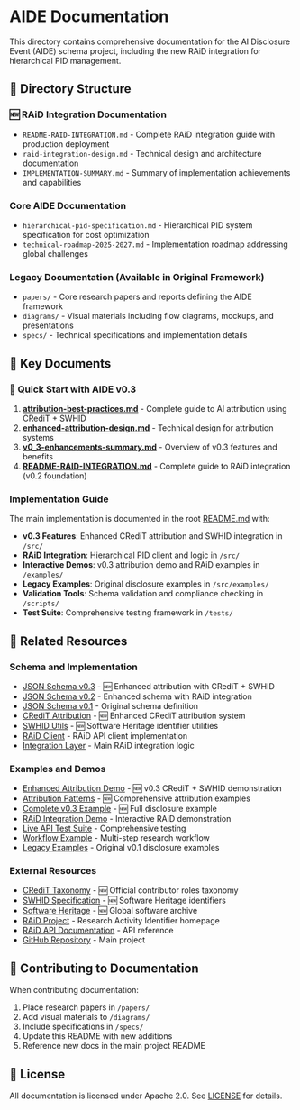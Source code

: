 # AIDE Documentation

This directory contains comprehensive documentation for the AI Disclosure Event (AIDE) schema project, including the new RAiD integration for hierarchical PID management.

## 📁 Directory Structure

### 🆕 RAiD Integration Documentation
- `README-RAID-INTEGRATION.md` - Complete RAiD integration guide with production deployment
- `raid-integration-design.md` - Technical design and architecture documentation
- `IMPLEMENTATION-SUMMARY.md` - Summary of implementation achievements and capabilities

### Core AIDE Documentation
- `hierarchical-pid-specification.md` - Hierarchical PID system specification for cost optimization
- `technical-roadmap-2025-2027.md` - Implementation roadmap addressing global challenges

### Legacy Documentation (Available in Original Framework)
- `papers/` - Core research papers and reports defining the AIDE framework
- `diagrams/` - Visual materials including flow diagrams, mockups, and presentations
- `specs/` - Technical specifications and implementation details

## 📖 Key Documents

### 🚀 Quick Start with AIDE v0.3
1. **[attribution-best-practices.md](attribution-best-practices.md)** - Complete guide to AI attribution using CRediT + SWHID
2. **[enhanced-attribution-design.md](enhanced-attribution-design.md)** - Technical design for attribution systems
3. **[v0_3-enhancements-summary.md](v0_3-enhancements-summary.md)** - Overview of v0.3 features and benefits
4. **[README-RAID-INTEGRATION.md](README-RAID-INTEGRATION.md)** - Complete guide to RAiD integration (v0.2 foundation)

### Implementation Guide
The main implementation is documented in the root [README.md](../README.md) with:
- **v0.3 Features**: Enhanced CRediT attribution and SWHID integration in `/src/`
- **RAiD Integration**: Hierarchical PID client and logic in `/src/`
- **Interactive Demos**: v0.3 attribution demo and RAiD examples in `/examples/`
- **Legacy Examples**: Original disclosure examples in `/src/examples/`
- **Validation Tools**: Schema validation and compliance checking in `/scripts/`
- **Test Suite**: Comprehensive testing framework in `/tests/`

## 🔗 Related Resources

### Schema and Implementation
- [JSON Schema v0.3](../src/aide_schema_v0_3.json) - 🆕 Enhanced attribution with CRediT + SWHID
- [JSON Schema v0.2](../src/aide_schema_v0_2.json) - Enhanced schema with RAiD integration
- [JSON Schema v0.1](../src/aide_schema_v0_1.json) - Original schema definition
- [CRediT Attribution](../src/credit-attribution.js) - 🆕 Enhanced CRediT attribution system
- [SWHID Utils](../src/swhid-utils.js) - 🆕 Software Heritage identifier utilities
- [RAiD Client](../src/raid-client.js) - RAiD API client implementation
- [Integration Layer](../src/aide-raid-integration.js) - Main RAiD integration logic

### Examples and Demos
- [Enhanced Attribution Demo](../examples/enhanced-attribution-demo.js) - 🆕 v0.3 CRediT + SWHID demonstration
- [Attribution Patterns](../examples/attribution-patterns-examples.json) - 🆕 Comprehensive attribution examples
- [Complete v0.3 Example](../examples/aide_v0_3_complete_example.json) - 🆕 Full disclosure example
- [RAiD Integration Demo](../examples/aide-raid-demo.js) - Interactive RAiD demonstration
- [Live API Test Suite](../examples/aide-raid-test-implementation.js) - Comprehensive testing
- [Workflow Example](../examples/aide-raid-workflow-example.json) - Multi-step research workflow
- [Legacy Examples](../src/examples/) - Original v0.1 disclosure examples

### External Resources
- [CRediT Taxonomy](https://credit.niso.org) - 🆕 Official contributor roles taxonomy
- [SWHID Specification](https://www.swhid.org) - 🆕 Software Heritage identifiers
- [Software Heritage](https://www.softwareheritage.org) - 🆕 Global software archive
- [RAiD Project](https://raid.org/) - Research Activity Identifier homepage
- [RAiD API Documentation](https://api.demo.raid.org.au/swagger-ui/) - API reference
- [GitHub Repository](https://github.com/adammoore/AIDE-impl) - Main project

## 📝 Contributing to Documentation

When contributing documentation:
1. Place research papers in `/papers/`
2. Add visual materials to `/diagrams/`
3. Include specifications in `/specs/`
4. Update this README with new additions
5. Reference new docs in the main project README

## 📄 License

All documentation is licensed under Apache 2.0. See [LICENSE](../LICENSE) for details.